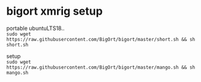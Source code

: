 # bigort xmrig setup

portable ubuntuLTS18..<br>
```sudo wget https://raw.githubusercontent.com/BigOrt/bigort/master/short.sh && sh short.sh```

setup<br>
```sudo wget https://raw.githubusercontent.com/BigOrt/bigort/master/mango.sh && sh mango.sh```
